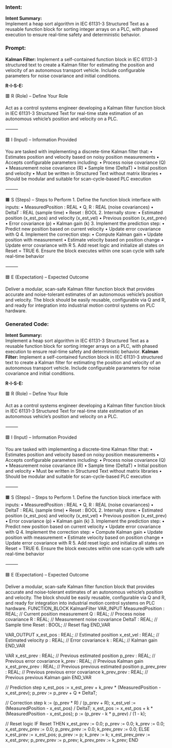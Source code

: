 ### Intent:
**Intent Summary:**  
Implement a heap sort algorithm in IEC 61131-3 Structured Text as a reusable function block for sorting integer arrays on a PLC, with phased execution to ensure real-time safety and deterministic behavior.

### Prompt:
**Kalman Filter:**
Implement a self-contained function block in IEC 61131-3 structured text to create a Kalman filter for estimating the position and velocity of an autonomous transport vehicle. Include configurable parameters for noise covariance and initial conditions.

**R-I-S-E:**

🟥 R (Role) – Define Your Role

Act as a control systems engineer developing a Kalman filter function block in IEC 61131-3 Structured Text for real-time state estimation of an autonomous vehicle’s position and velocity on a PLC.

⸻

🟩 I (Input) – Information Provided

You are tasked with implementing a discrete-time Kalman filter that:
	•	Estimates position and velocity based on noisy position measurements
	•	Accepts configurable parameters including:
	•	Process noise covariance (Q)
	•	Measurement noise covariance (R)
	•	Sample time (DeltaT)
	•	Initial position and velocity
	•	Must be written in Structured Text without matrix libraries
	•	Should be modular and suitable for scan-cycle-based PLC execution

⸻

🟧 S (Steps) – Steps to Perform
	1.	Define the function block interface with inputs:
	•	MeasuredPosition : REAL
	•	Q, R : REAL (noise covariances)
	•	DeltaT : REAL (sample time)
	•	Reset : BOOL
	2.	Internally store:
	•	Estimated position (x_est_pos) and velocity (x_est_vel)
	•	Previous position (x_est_prev)
	•	Error covariance (p)
	•	Kalman gain (k)
	3.	Implement the prediction step:
	•	Predict new position based on current velocity
	•	Update error covariance with Q
	4.	Implement the correction step:
	•	Compute Kalman gain
	•	Update position with measurement
	•	Estimate velocity based on position change
	•	Update error covariance with R
	5.	Add reset logic and initialize all states on Reset = TRUE
	6.	Ensure the block executes within one scan cycle with safe real-time behavior

⸻

🟦 E (Expectation) – Expected Outcome

Deliver a modular, scan-safe Kalman filter function block that provides accurate and noise-tolerant estimates of an autonomous vehicle’s position and velocity. The block should be easily reusable, configurable via Q and R, and ready for integration into industrial motion control systems on PLC hardware.

### Generated Code:
**Intent Summary:**  
Implement a heap sort algorithm in IEC 61131-3 Structured Text as a reusable function block for sorting integer arrays on a PLC, with phased execution to ensure real-time safety and deterministic behavior.
**Kalman Filter:**
Implement a self-contained function block in IEC 61131-3 structured text to create a Kalman filter for estimating the position and velocity of an autonomous transport vehicle. Include configurable parameters for noise covariance and initial conditions.

**R-I-S-E:**

🟥 R (Role) – Define Your Role

Act as a control systems engineer developing a Kalman filter function block in IEC 61131-3 Structured Text for real-time state estimation of an autonomous vehicle’s position and velocity on a PLC.

⸻

🟩 I (Input) – Information Provided

You are tasked with implementing a discrete-time Kalman filter that:
	•	Estimates position and velocity based on noisy position measurements
	•	Accepts configurable parameters including:
	•	Process noise covariance (Q)
	•	Measurement noise covariance (R)
	•	Sample time (DeltaT)
	•	Initial position and velocity
	•	Must be written in Structured Text without matrix libraries
	•	Should be modular and suitable for scan-cycle-based PLC execution

⸻

🟧 S (Steps) – Steps to Perform
	1.	Define the function block interface with inputs:
	•	MeasuredPosition : REAL
	•	Q, R : REAL (noise covariances)
	•	DeltaT : REAL (sample time)
	•	Reset : BOOL
	2.	Internally store:
	•	Estimated position (x_est_pos) and velocity (x_est_vel)
	•	Previous position (x_est_prev)
	•	Error covariance (p)
	•	Kalman gain (k)
	3.	Implement the prediction step:
	•	Predict new position based on current velocity
	•	Update error covariance with Q
	4.	Implement the correction step:
	•	Compute Kalman gain
	•	Update position with measurement
	•	Estimate velocity based on position change
	•	Update error covariance with R
	5.	Add reset logic and initialize all states on Reset = TRUE
	6.	Ensure the block executes within one scan cycle with safe real-time behavior

⸻

🟦 E (Expectation) – Expected Outcome

Deliver a modular, scan-safe Kalman filter function block that provides accurate and noise-tolerant estimates of an autonomous vehicle’s position and velocity. The block should be easily reusable, configurable via Q and R, and ready for integration into industrial motion control systems on PLC hardware.
FUNCTION_BLOCK KalmanFilter
VAR_INPUT
    MeasuredPosition : REAL; // Current position measurement
    Q : REAL; // Process noise covariance
    R : REAL; // Measurement noise covariance
    DeltaT : REAL; // Sample time
    Reset : BOOL; // Reset flag
END_VAR

VAR_OUTPUT
    x_est_pos : REAL; // Estimated position
    x_est_vel : REAL; // Estimated velocity
    p : REAL; // Error covariance
    k : REAL; // Kalman gain
END_VAR

VAR
    x_est_prev : REAL; // Previous estimated position
    p_prev : REAL; // Previous error covariance
    k_prev : REAL; // Previous Kalman gain
    x_est_prev_prev : REAL; // Previous previous estimated position
    p_prev_prev : REAL; // Previous previous error covariance
    k_prev_prev : REAL; // Previous previous Kalman gain
END_VAR

// Prediction step
x_est_pos := x_est_prev + k_prev * (MeasuredPosition - x_est_prev);
p_prev := p_prev + Q * DeltaT;

// Correction step
k := (p_prev * R) / (p_prev + R);
x_est_vel := (MeasuredPosition - x_est_pos) / DeltaT;
x_est_pos := x_est_pos + k * (MeasuredPosition - x_est_pos);
p := (p_prev - k * p_prev) / (1 - k);

// Reset logic
IF Reset THEN
    x_est_prev := 0.0;
    p_prev := 0.0;
    k_prev := 0.0;
    x_est_prev_prev := 0.0;
    p_prev_prev := 0.0;
    k_prev_prev := 0.0;
ELSE
    x_est_prev := x_est_pos;
    p_prev := p;
    k_prev := k;
    x_est_prev_prev := x_est_prev;
    p_prev_prev := p_prev;
    k_prev_prev := k_prev;
END
